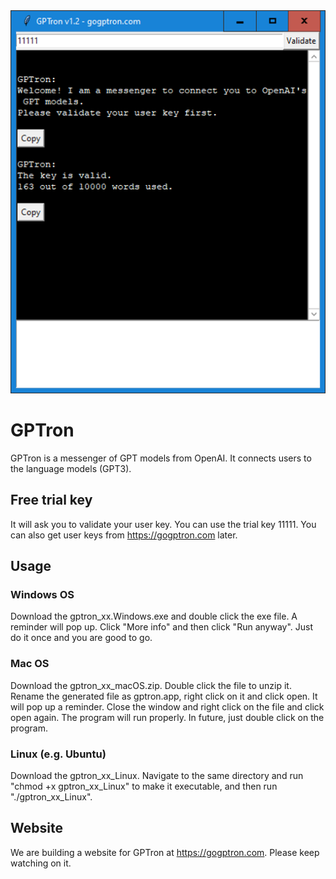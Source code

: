 <img src='interface.png'>

# GPTron
GPTron is a messenger of GPT models from OpenAI. It connects users to the language models (GPT3).

## Free trial key
It will ask you to validate your user key. You can use the trial key 11111. You can also get user keys from https://gogptron.com later.

## Usage
### Windows OS
Download the gptron_xx.Windows.exe and double click the exe file. A reminder will pop up. Click "More info" and then click "Run anyway". Just do it once and you are good to go.
### Mac OS
Download the gptron_xx_macOS.zip. Double click the file to unzip it. Rename the generated file as gptron.app, right click on it and click open. It will pop up a reminder. Close the window and right click on the file and click open again. The program will run properly. In future, just double click on the program.
### Linux (e.g. Ubuntu)
Download the gptron_xx_Linux. Navigate to the same directory and run "chmod +x gptron_xx_Linux" to make it executable, and then run "./gptron_xx_Linux".

## Website
We are building a website for GPTron at https://gogptron.com. Please keep watching on it.
